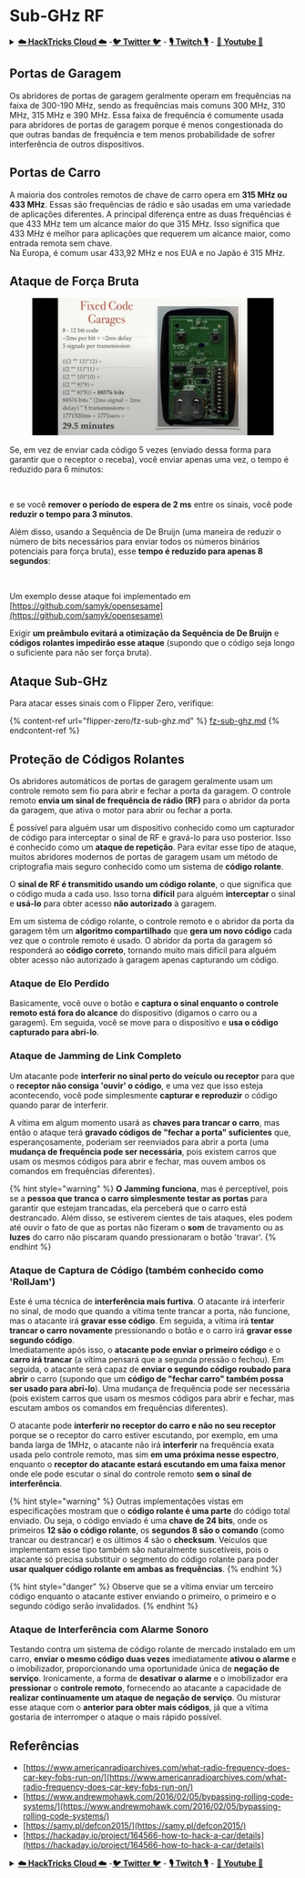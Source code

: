 # Sub-GHz RF

<details>

<summary><a href="https://cloud.hacktricks.xyz/pentesting-cloud/pentesting-cloud-methodology"><strong>☁️ HackTricks Cloud ☁️</strong></a> -<a href="https://twitter.com/hacktricks_live"><strong>🐦 Twitter 🐦</strong></a> - <a href="https://www.twitch.tv/hacktricks_live/schedule"><strong>🎙️ Twitch 🎙️</strong></a> - <a href="https://www.youtube.com/@hacktricks_LIVE"><strong>🎥 Youtube 🎥</strong></a></summary>

* Você trabalha em uma **empresa de cibersegurança**? Você quer ver sua **empresa anunciada no HackTricks**? ou você quer ter acesso à **última versão do PEASS ou baixar o HackTricks em PDF**? Verifique os [**PLANOS DE ASSINATURA**](https://github.com/sponsors/carlospolop)!
* Descubra [**The PEASS Family**](https://opensea.io/collection/the-peass-family), nossa coleção exclusiva de [**NFTs**](https://opensea.io/collection/the-peass-family)
* Adquira o [**swag oficial do PEASS & HackTricks**](https://peass.creator-spring.com)
* **Junte-se ao** [**💬**](https://emojipedia.org/speech-balloon/) [**grupo Discord**](https://discord.gg/hRep4RUj7f) ou ao [**grupo telegram**](https://t.me/peass) ou **siga-me** no **Twitter** [**🐦**](https://github.com/carlospolop/hacktricks/tree/7af18b62b3bdc423e11444677a6a73d4043511e9/\[https:/emojipedia.org/bird/README.md)[**@carlospolopm**](https://twitter.com/hacktricks\_live)**.**
* **Compartilhe seus truques de hacking enviando PRs para o** [**repositório hacktricks**](https://github.com/carlospolop/hacktricks) **e** [**repositório hacktricks-cloud**](https://github.com/carlospolop/hacktricks-cloud).

</details>

## Portas de Garagem

Os abridores de portas de garagem geralmente operam em frequências na faixa de 300-190 MHz, sendo as frequências mais comuns 300 MHz, 310 MHz, 315 MHz e 390 MHz. Essa faixa de frequência é comumente usada para abridores de portas de garagem porque é menos congestionada do que outras bandas de frequência e tem menos probabilidade de sofrer interferência de outros dispositivos.

## Portas de Carro

A maioria dos controles remotos de chave de carro opera em **315 MHz ou 433 MHz**. Essas são frequências de rádio e são usadas em uma variedade de aplicações diferentes. A principal diferença entre as duas frequências é que 433 MHz tem um alcance maior do que 315 MHz. Isso significa que 433 MHz é melhor para aplicações que requerem um alcance maior, como entrada remota sem chave.\
Na Europa, é comum usar 433,92 MHz e nos EUA e no Japão é 315 MHz.

## **Ataque de Força Bruta**

<figure><img src="../../.gitbook/assets/image (4) (3) (2).png" alt=""><figcaption></figcaption></figure>

Se, em vez de enviar cada código 5 vezes (enviado dessa forma para garantir que o receptor o receba), você enviar apenas uma vez, o tempo é reduzido para 6 minutos:

<figure><img src="../../.gitbook/assets/image (1) (1) (2) (2).png" alt=""><figcaption></figcaption></figure>

e se você **remover o período de espera de 2 ms** entre os sinais, você pode **reduzir o tempo para 3 minutos**.

Além disso, usando a Sequência de De Bruijn (uma maneira de reduzir o número de bits necessários para enviar todos os números binários potenciais para força bruta), esse **tempo é reduzido para apenas 8 segundos**:

<figure><img src="../../.gitbook/assets/image (5) (2) (3).png" alt=""><figcaption></figcaption></figure>

Um exemplo desse ataque foi implementado em [https://github.com/samyk/opensesame](https://github.com/samyk/opensesame)

Exigir **um preâmbulo evitará a otimização da Sequência de De Bruijn** e **códigos rolantes impedirão esse ataque** (supondo que o código seja longo o suficiente para não ser força bruta).

## Ataque Sub-GHz

Para atacar esses sinais com o Flipper Zero, verifique:

{% content-ref url="flipper-zero/fz-sub-ghz.md" %}
[fz-sub-ghz.md](flipper-zero/fz-sub-ghz.md)
{% endcontent-ref %}

## Proteção de Códigos Rolantes

Os abridores automáticos de portas de garagem geralmente usam um controle remoto sem fio para abrir e fechar a porta da garagem. O controle remoto **envia um sinal de frequência de rádio (RF)** para o abridor da porta da garagem, que ativa o motor para abrir ou fechar a porta.

É possível para alguém usar um dispositivo conhecido como um capturador de código para interceptar o sinal de RF e gravá-lo para uso posterior. Isso é conhecido como um **ataque de repetição**. Para evitar esse tipo de ataque, muitos abridores modernos de portas de garagem usam um método de criptografia mais seguro conhecido como um sistema de **código rolante**.

O **sinal de RF é transmitido usando um código rolante**, o que significa que o código muda a cada uso. Isso torna **difícil** para alguém **interceptar** o sinal e **usá-lo** para obter acesso **não autorizado** à garagem.

Em um sistema de código rolante, o controle remoto e o abridor da porta da garagem têm um **algoritmo compartilhado** que **gera um novo código** cada vez que o controle remoto é usado. O abridor da porta da garagem só responderá ao **código correto**, tornando muito mais difícil para alguém obter acesso não autorizado à garagem apenas capturando um código.

### **Ataque de Elo Perdido**

Basicamente, você ouve o botão e **captura o sinal enquanto o controle remoto está fora do alcance** do dispositivo (digamos o carro ou a garagem). Em seguida, você se move para o dispositivo e **usa o código capturado para abri-lo**.

### Ataque de Jamming de Link Completo

Um atacante pode **interferir no sinal perto do veículo ou receptor** para que o **receptor não consiga 'ouvir' o código**, e uma vez que isso esteja acontecendo, você pode simplesmente **capturar e reproduzir** o código quando parar de interferir.

A vítima em algum momento usará as **chaves para trancar o carro**, mas então o ataque terá **gravado códigos de "fechar a porta" suficientes** que, esperançosamente, poderiam ser reenviados para abrir a porta (uma **mudança de frequência pode ser necessária**, pois existem carros que usam os mesmos códigos para abrir e fechar, mas ouvem ambos os comandos em frequências diferentes).

{% hint style="warning" %}
**O Jamming funciona**, mas é perceptível, pois se a **pessoa que tranca o carro simplesmente testar as portas** para garantir que estejam trancadas, ela perceberá que o carro está destrancado. Além disso, se estiverem cientes de tais ataques, eles podem até ouvir o fato de que as portas não fizeram o **som** de travamento ou as **luzes** do carro não piscaram quando pressionaram o botão 'travar'.
{% endhint %}
### **Ataque de Captura de Código (também conhecido como 'RollJam')**

Este é uma técnica de **interferência mais furtiva**. O atacante irá interferir no sinal, de modo que quando a vítima tente trancar a porta, não funcione, mas o atacante irá **gravar esse código**. Em seguida, a vítima irá **tentar trancar o carro novamente** pressionando o botão e o carro irá **gravar esse segundo código**.\
Imediatamente após isso, o **atacante pode enviar o primeiro código** e o **carro irá trancar** (a vítima pensará que a segunda pressão o fechou). Em seguida, o atacante será capaz de **enviar o segundo código roubado para abrir** o carro (supondo que um **código de "fechar carro" também possa ser usado para abri-lo**). Uma mudança de frequência pode ser necessária (pois existem carros que usam os mesmos códigos para abrir e fechar, mas escutam ambos os comandos em frequências diferentes).

O atacante pode **interferir no receptor do carro e não no seu receptor** porque se o receptor do carro estiver escutando, por exemplo, em uma banda larga de 1MHz, o atacante não irá **interferir** na frequência exata usada pelo controle remoto, mas sim **em uma próxima nesse espectro**, enquanto o **receptor do atacante estará escutando em uma faixa menor** onde ele pode escutar o sinal do controle remoto **sem o sinal de interferência**.

{% hint style="warning" %}
Outras implementações vistas em especificações mostram que o **código rolante é uma parte** do código total enviado. Ou seja, o código enviado é uma **chave de 24 bits**, onde os primeiros **12 são o código rolante**, os **segundos 8 são o comando** (como trancar ou destrancar) e os últimos 4 são o **checksum**. Veículos que implementam esse tipo também são naturalmente suscetíveis, pois o atacante só precisa substituir o segmento do código rolante para poder **usar qualquer código rolante em ambas as frequências**.
{% endhint %}

{% hint style="danger" %}
Observe que se a vítima enviar um terceiro código enquanto o atacante estiver enviando o primeiro, o primeiro e o segundo código serão invalidados.
{% endhint %}

### Ataque de Interferência com Alarme Sonoro

Testando contra um sistema de código rolante de mercado instalado em um carro, **enviar o mesmo código duas vezes** imediatamente **ativou o alarme** e o imobilizador, proporcionando uma oportunidade única de **negação de serviço**. Ironicamente, a forma de **desativar o alarme** e o imobilizador era **pressionar** o **controle remoto**, fornecendo ao atacante a capacidade de **realizar continuamente um ataque de negação de serviço**. Ou misturar esse ataque com o **anterior para obter mais códigos**, já que a vítima gostaria de interromper o ataque o mais rápido possível.

## Referências

* [https://www.americanradioarchives.com/what-radio-frequency-does-car-key-fobs-run-on/](https://www.americanradioarchives.com/what-radio-frequency-does-car-key-fobs-run-on/)
* [https://www.andrewmohawk.com/2016/02/05/bypassing-rolling-code-systems/](https://www.andrewmohawk.com/2016/02/05/bypassing-rolling-code-systems/)
* [https://samy.pl/defcon2015/](https://samy.pl/defcon2015/)
* [https://hackaday.io/project/164566-how-to-hack-a-car/details](https://hackaday.io/project/164566-how-to-hack-a-car/details)

<details>

<summary><a href="https://cloud.hacktricks.xyz/pentesting-cloud/pentesting-cloud-methodology"><strong>☁️ HackTricks Cloud ☁️</strong></a> -<a href="https://twitter.com/hacktricks_live"><strong>🐦 Twitter 🐦</strong></a> - <a href="https://www.twitch.tv/hacktricks_live/schedule"><strong>🎙️ Twitch 🎙️</strong></a> - <a href="https://www.youtube.com/@hacktricks_LIVE"><strong>🎥 Youtube 🎥</strong></a></summary>

* Você trabalha em uma **empresa de cibersegurança**? Gostaria de ver sua **empresa anunciada no HackTricks**? Ou gostaria de ter acesso à **última versão do PEASS ou baixar o HackTricks em PDF**? Confira os [**PLANOS DE ASSINATURA**](https://github.com/sponsors/carlospolop)!
* Descubra [**A Família PEASS**](https://opensea.io/collection/the-peass-family), nossa coleção exclusiva de [**NFTs**](https://opensea.io/collection/the-peass-family)
* Adquira o [**swag oficial do PEASS & HackTricks**](https://peass.creator-spring.com)
* **Junte-se ao** [**💬**](https://emojipedia.org/speech-balloon/) [**grupo do Discord**](https://discord.gg/hRep4RUj7f) ou ao [**grupo do telegram**](https://t.me/peass) ou **siga-me** no **Twitter** [**🐦**](https://github.com/carlospolop/hacktricks/tree/7af18b62b3bdc423e11444677a6a73d4043511e9/\[https:/emojipedia.org/bird/README.md)[**@carlospolopm**](https://twitter.com/hacktricks\_live)**.**
* **Compartilhe suas técnicas de hacking enviando PRs para o** [**repositório hacktricks**](https://github.com/carlospolop/hacktricks) **e para o** [**repositório hacktricks-cloud**](https://github.com/carlospolop/hacktricks-cloud).

</details>
